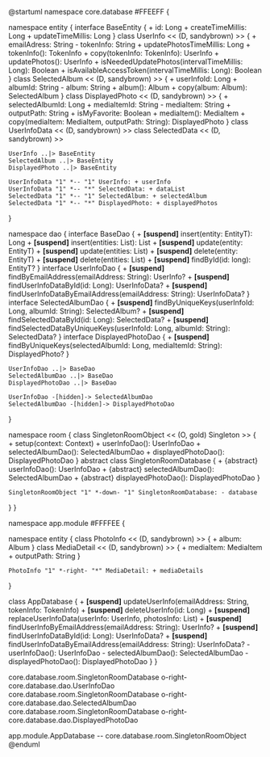 @startuml
namespace core.database #FFEEFF {

  namespace entity {
    interface BaseEntity {
      + id: Long
      + createTimeMillis: Long
      + updateTimeMillis: Long
    }
    class UserInfo << (D, sandybrown) >> {
      + emailAdress: String
      - tokenInfo: String
      + updatePhotosTimeMillis: Long
      + tokenInfo(): TokenInfo
      + copy(tokenInfo: TokenInfo): UserInfo
      + updatePhotos(): UserInfo
      + isNeededUpdatePhotos(intervalTimeMillis: Long): Boolean
      + isAvailableAccessToken(intervalTimeMillis: Long): Boolean
    }
    class SelectedAlbum << (D, sandybrown) >> {
      + userInfoId: Long
      + albumId: String
      - album: String
      + album(): Album
      + copy(album: Album): SelectedAlbum
    }
    class DisplayedPhoto << (D, sandybrown) >> {
      + selectedAlbumId: Long
      + mediaItemId: String
      - mediaItem: String
      + outputPath: String
      + isMyFavorite: Boolean
      + mediaItem(): MediaItem
      + copy(mediaItem: MediaItem, outputPath: String): DisplayedPhoto
    }
    class UserInfoData << (D, sandybrown) >>
    class SelectedData << (D, sandybrown) >>

    UserInfo ..|> BaseEntity
    SelectedAlbum ..|> BaseEntity
    DisplayedPhoto ..|> BaseEntity

    UserInfoData "1" *-- "1" UserInfo: + userInfo
    UserInfoData "1" *-- "*" SelectedData: + dataList 
    SelectedData "1" *-- "1" SelectedAlbum: + selectedAlbum
    SelectedData "1" *-- "*" DisplayedPhoto: + displayedPhotos
  }

  namespace dao {
    interface BaseDao<EntityT> {
      + <B>[suspend]</B> insert(entity: EntityT): Long
      + <B>[suspend]</B> insert(entities: List<EntityT>): List<Long>
      + <B>[suspend]</B> update(entity: EntityT)
      + <B>[suspend]</B> update(entities: List<EntityT>)
      + <B>[suspend]</B> delete(entity: EntityT)
      + <B>[suspend]</B> delete(entities: List<EntityT>)
      + <B>[suspend]</B> findById(id: long): EntityT?
    }
    interface UserInfoDao {
      + <B>[suspend]</B> findByEmailAddress(emailAddress: String): UserInfo?
      + <B>[suspend]</B> findUserInfoDataById(id: Long): UserInfoData?
      + <B>[suspend]</B> findUserInfoDataByEmailAddress(emailAddress: String): UserInfoData?
    }
    interface SelectedAlbumDao {
      + <B>[suspend]</B> findByUniqueKeys(userInfoId: Long, albumId: String): SelectedAlbum?
      + <B>[suspend]</B> findSelectedDataById(id: Long): SelectedData?
      + <B>[suspend]</B> findSelectedDataByUniqueKeys(userInfoId: Long, albumId: String): SelectedData?
    }
    interface DisplayedPhotoDao {
      + <B>[suspend]</B> findByUniqueKeys(selectedAlbumId: Long, mediaItemId: String): DisplayedPhoto?
    }

    UserInfoDao ..|> BaseDao
    SelectedAlbumDao ..|> BaseDao
    DisplayedPhotoDao ..|> BaseDao

    UserInfoDao -[hidden]-> SelectedAlbumDao
    SelectedAlbumDao -[hidden]-> DisplayedPhotoDao
  }

  namespace room {
    class SingletonRoomObject << (O, gold) Singleton >> {
      + setup(context: Context)
      + userInfoDao(): UserInfoDao
      + selectedAlbumDao(): SelectedAlbumDao
      + displayedPhotoDao(): DisplayedPhotoDao
    }
    abstract class SingletonRoomDatabase {
      + {abstract} userInfoDao(): UserInfoDao
      + {abstract} selectedAlbumDao(): SelectedAlbumDao
      + {abstract} displayedPhotoDao(): DisplayedPhotoDao
    }

    SingletonRoomObject "1" *-down- "1" SingletonRoomDatabase: - database
  }
}

namespace app.module #FFFFEE {

  namespace entity {
    class PhotoInfo << (D, sandybrown) >> {
      + album: Album
    }
    class MediaDetail << (D, sandybrown) >> {
      + mediaItem: MediaItem
      + outputPath: String
    }

    PhotoInfo "1" *-right- "*" MediaDetail: + mediaDetails
  } 

  class AppDatabase {
    + <B>[suspend]</B> updateUserInfo(emailAddress: String, tokenInfo: TokenInfo)
    + <B>[suspend]</B> deleteUserInfo(id: Long)
    + <B>[suspend]</B> replaceUserInfoData(userInfo: UserInfo, photosInfo: List<PhotoInfo>)
    + <B>[suspend]</B> findUserInfoByEmailAddress(emailAddress: String): UserInfo?
    + <B>[suspend]</B> findUserInfoDataById(id: Long): UserInfoData?
    + <B>[suspend]</B> findUserInfoDataByEmailAddress(emailAddress: String): UserInfoData?
    - userInfoDao(): UserInfoDao
    - selectedAlbumDao(): SelectedAlbumDao
    - displayedPhotoDao(): DisplayedPhotoDao
  }
}

core.database.room.SingletonRoomDatabase o-right- core.database.dao.UserInfoDao
core.database.room.SingletonRoomDatabase o-right- core.database.dao.SelectedAlbumDao
core.database.room.SingletonRoomDatabase o-right- core.database.dao.DisplayedPhotoDao

app.module.AppDatabase -- core.database.room.SingletonRoomObject
@enduml